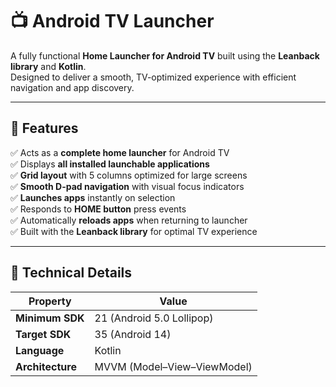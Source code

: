 # 📺 Android TV Launcher

A fully functional **Home Launcher for Android TV** built using the **Leanback library** and **Kotlin**.  
Designed to deliver a smooth, TV-optimized experience with efficient navigation and app discovery.

---

## 🚀 Features

✅ Acts as a **complete home launcher** for Android TV  
✅ Displays **all installed launchable applications**  
✅ **Grid layout** with 5 columns optimized for large screens  
✅ **Smooth D-pad navigation** with visual focus indicators  
✅ **Launches apps** instantly on selection  
✅ Responds to **HOME button** press events  
✅ Automatically **reloads apps** when returning to launcher  
✅ Built with the **Leanback library** for optimal TV experience

---

## 🧩 Technical Details

| Property | Value |
|-----------|--------|
| **Minimum SDK** | 21 (Android 5.0 Lollipop) |
| **Target SDK** | 35 (Android 14) |
| **Language** | Kotlin |
| **Architecture** | MVVM (Model–View–ViewModel) |


